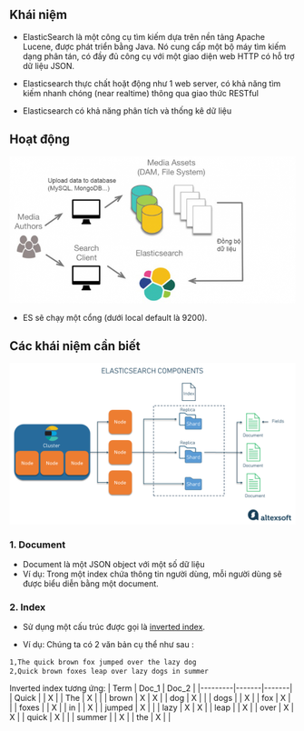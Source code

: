## Khái niệm

- ElasticSearch là một công cụ tìm kiếm dựa trên nền tảng Apache Lucene, được phát triển bằng Java. Nó cung cấp một bộ máy tìm kiếm dạng phân tán, có đầy đủ công cụ với một giao diện web HTTP có hỗ trợ dữ liệu JSON.

- Elasticsearch thực chất hoặt động như 1 web server, có khả năng tìm kiếm nhanh chóng (near realtime) thông qua giao thức RESTful

- Elasticsearch có khả năng phân tích và thống kê dữ liệu

## Hoạt động

![alt text](image-2.png)

- ES sẽ chạy một cổng (dưới local default là 9200).

## Các khái niệm cần biết

![alt text](image-3.png)

### 1. Document

- Document là một JSON object với một số dữ liệu
- Ví dụ: Trong một index chứa thông tin người dùng, mỗi người dùng sẽ được biểu diễn bằng một document.

### 2. Index

- Sử dụng một cấu trúc được gọi là [inverted index](https://en.wikipedia.org/wiki/Inverted_index?ref=200lab.io).

- Ví dụ: Chúng ta có 2 văn bản cụ thể như sau :

```
1,The quick brown fox jumped over the lazy dog
2,Quick brown foxes leap over lazy dogs in summer
```

Inverted index tương ứng:
| Term | Doc_1 | Doc_2 |
|---------|-------|-------|
| Quick | | X |
| The | X | |
| brown | X | X |
| dog | X | |
| dogs | | X |
| fox | X | |
| foxes | | X |
| in | | X |
| jumped | X | |
| lazy | X | X |
| leap | | X |
| over | X | X |
| quick | X | |
| summer | | X |
| the | X | |
